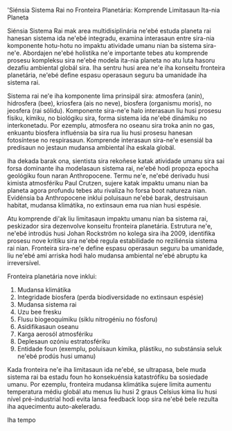 'Siénsia Sistema Rai no Fronteira Planetária: Komprende Limitasaun Ita-nia Planeta

Siénsia Sistema Rai mak area multidisiplinária ne'ebé estuda planeta rai hanesan sistema ida ne'ebé integradu, examina interasaun entre sira-nia komponente hotu-hotu no impaktu atividade umanu nian ba sistema sira-ne'e. Abordajen ne'ebé holístika ne'e importante tebes atu komprende prosesu kompleksu sira ne'ebé modela ita-nia planeta no atu luta hasoru dezafiu ambiental globál sira. Iha sentru husi area ne'e iha konseitu fronteira planetária, ne'ebé define espasu operasaun seguru ba umanidade iha sistema rai.

Sistema rai ne'e iha komponente lima prinsipál sira: atmosfera (anin), hidrosfera (bee), kriosfera (ais no neve), biosfera (organismu moris), no jeosfera (rai sólidu). Komponente sira-ne'e halo interasaun liu husi prosesu físiku, kímiku, no biológiku sira, forma sistema ida ne'ebé dinámiku no interkonetadu. Por ezemplu, atmosfera no oseanu sira troka anin no gas, enkuantu biosfera influénsia ba sira rua liu husi prosesu hanesan fotosíntese no respirasaun. Komprende interasaun sira-ne'e esensiál ba predisaun no jestaun mudansa ambiental iha eskala globál.

Iha dekada barak ona, sientista sira rekoñese katak atividade umanu sira sai forsa dominante iha modelasaun sistema rai, ne'ebé hodi propoza epocha geológiku foun naran Anthropocene. Termu ne'e, ne'ebé derivadu husi kimista atmosfériku Paul Crutzen, sujere katak impaktu umanu nian ba planeta agora profundu tebes atu rivaliza ho forsa boot natureza nian. Evidénsia ba Anthropocene inklui poluisaun ne'ebé barak, destruisaun habitat, mudansa klimátika, no extinsaun ema rua nian husi espésie.

Atu komprende di'ak liu limitasaun impaktu umanu nian ba sistema rai, peskizador sira dezenvolve konseitu fronteira planetária. Estrutura ne'e, ne'ebé introdús husi Johan Rockström no kolega sira iha 2009, identifika prosesu nove kritiku sira ne'ebé regula estabilidade no reziliénsia sistema rai nian. Fronteira sira-ne'e define espasu operasaun seguru ba umanidade, liu ne'ebé ami arriska hodi halo mudansa ambiental ne'ebé abruptu ka irreversível.

Fronteira planetária nove inklui:

1. Mudansa klimátika
2. Integridade biosfera (perda biodiversidade no extinsaun espésie)
3. Mudansa sistema rai
4. Uzu bee fresku
5. Flusu biogeoquímiku (siklu nitrogéniu no fósforu)
6. Asidifikasaun oseanu
7. Karga aerosól atmosfériku
8. Deplesaun ozóniu estratosfériku
9. Entidade foun (exemplu, poluisaun kímika, plástiku, no substánsia seluk ne'ebé prodús husi umanu)

Kada fronteira ne'e iha limitasaun ida ne'ebé, se ultrapasa, bele muda sistema rai ba estadu foun ho konsekuénsia katastrófiku ba sosiedade umanu. Por ezemplu, fronteira mudansa klimátika sujere limita aumentu temperatura médiu globál atu menus liu husi 2 graus Celsius kima liu husi nível pré-industrial hodi evita lansa feedback loop sira ne'ebé bele rezulta iha aquecimentu auto-akeleradu.

Iha tempo